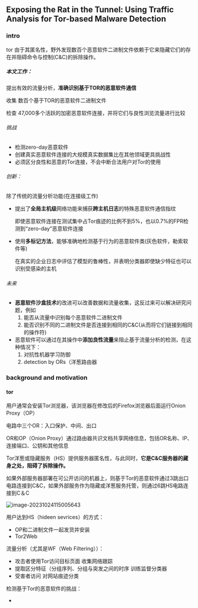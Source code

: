## Exposing the Rat in the Tunnel: Using Traffic Analysis for Tor-based Malware Detection

### intro

tor 由于其匿名性，野外发现数百个恶意软件二进制文件依赖于它来隐藏它们的存在并阻碍命令与控制(C&C)的拆除操作。

[^野外]: 在实际环境中或现实世界中被发现，而不是在实验室或受控环境中。这些恶意软件文件**已经被分发到真实的用户设备或网络中**，或者它们已经在实际网络攻击中被检测到。
[^C&C]: Command and Control 一种网络架构或通信模式，用于控制和协调恶意软件（如病毒、蠕虫、僵尸网络等）的活动。C&C系统由恶意软件的作者或控制者使用，以便他们能够向感染的计算机发送指令，控制其行为，并收集有关这些计算机的信息。**监测和摧毁C&C**通常是网络安全工作者的一个重要任务。



##### 本文工作：

提出有效的流量分析，**准确识别基于TOR的恶意软件通信**

收集 数百个基于TOR的恶意软件二进制文件

检查 47,000多个活跃的加密恶意软件连接，并将它们与良性浏览流量进行比较

###### 挑战

- 检测zero-day恶意软件
- 创建真实恶意软件连接的大规模真实数据集比在其他领域更具挑战性
- 必须区分良性和恶意的Tor连接，不会中断合法用户对Tor的使用

###### 创新：

除了传统的流量分析功能(在连接级工作)

- 提出了**全局主机级**网络功能来捕获**跨主机日志**的特殊恶意软件通信指纹

  即使恶意软件连接在测试集中占Tor痕迹的比例不到5%，也以0.7%的FPR检测到“zero-day”恶意软件连接

- 使用**多标记方法**，能够准确地检测基于行为的恶意软件类(灰色软件，勒索软件等)

  在真实的企业日志中评估了模型的鲁棒性，并表明分类器即使缺少特征也可以识别受感染的主机

[^FPR]: False Positive Rate  负样本被错误分类占总数比例
[^zero-day]: 利用计算机系统或应用程序中尚未被发现或修补的安全漏洞或 "零日漏洞" 进行攻击

###### 未来

- **恶意软件沙盒技术**的改进可以改善数据和流量收集，这反过来可以解决研究问题，例如
  1. 能否从流量中识别每个恶意软件二进制文件
  2. 能否识别不同的二进制文件是否连接到相同的C&C(从而将它们链接到相同的操作符)
- 恶意软件可以通过在其操作中**添加良性流量**来阻止基于流量分析的检测，在这种情况下：
  1. 对抗性机器学习防御
  2. detection by ORs（洋葱路由器

### background and motivation

#### tor

用户通常会安装Tor浏览器，该浏览器在修改后的Firefox浏览器后面运行Onion Proxy（OP）

电路中三个OR：入口保护、中间、出口

OR和OP（Onion Proxy）通过路由器共识文档共享网络信息，包括OR名称、IP、连接端口、公钥和其他信息

Tor洋葱或隐藏服务（HS）提供服务器匿名性，与此同时，**它是C&C服务器的藏身之处，阻碍了拆除操作。**

如果外部服务器部署在可公开访问的机器上，则基于Tor的恶意软件通过3跳出口电路连接到C&C，如果外部服务作为隐藏或洋葱服务托管，则通过6跳HS电路连接到C＆C

![image-20231024115005643](https://gitee.com/sygu66/img/raw/master/image-20231024115005643.png)

用户达到HS（hideen sevrices）的方式：

- OP和二进制文件一起发货并安装
- Tor2Web

流量分析（尤其是WF（Web Filtering））：

- 攻击者使用Tor访问目标页面 收集网络跟踪
- 提取区分特征（分组序列、分组与突发之间的时序  训练监督分类器
- 受害者访问 对网站痕迹分类

检测基于Tor的恶意软件的挑战：

- 